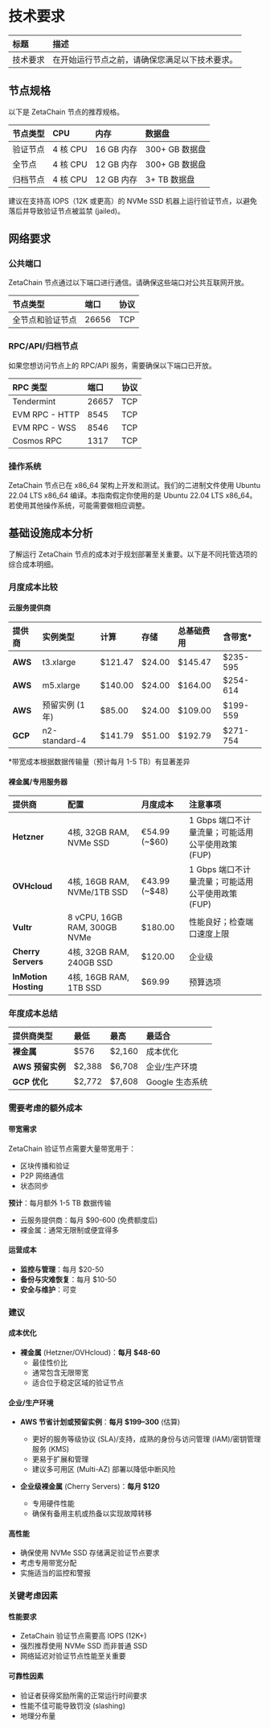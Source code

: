 # 技术要求

|标题|描述|
|:-|:-|
|技术要求|在开始运行节点之前，请确保您满足以下技术要求。|

## 节点规格

以下是 ZetaChain 节点的推荐规格。

| 节点类型 | CPU | 内存 | 数据盘 |
| :-------------- | :----- | :----------- | :---------------- |
| 验证节点 | 4 核 CPU | 16 GB 内存 | 300+ GB 数据盘 |
| 全节点 | 4 核 CPU | 12 GB 内存 | 300+ GB 数据盘 |
| 归档节点 | 4 核 CPU | 12 GB 内存 | 3+ TB 数据盘 |

建议在支持高 IOPS（12K 或更高）的 NVMe SSD 机器上运行验证节点，以避免落后并导致验证节点被监禁 (jailed)。


## 网络要求

### 公共端口

ZetaChain 节点通过以下端口进行通信。请确保这些端口对公共互联网开放。

| 节点类型 | 端口 | 协议 |
| :---------------------- | :---- | :------- |
| 全节点和验证节点 | 26656 | TCP |

### RPC/API/归档节点

如果您想访问节点上的 RPC/API 服务，需要确保以下端口已开放。

| RPC 类型       | 端口 | 协议 |
| :------------- | :--- | :----- |
| Tendermint     | 26657| TCP   |
| EVM RPC - HTTP | 8545 | TCP   |
| EVM RPC - WSS  | 8546 | TCP   |
| Cosmos RPC     | 1317 | TCP   |

### 操作系统

ZetaChain 节点已在 x86_64 架构上开发和测试。我们的二进制文件使用 Ubuntu 22.04 LTS x86_64 编译。本指南假定你使用的是 Ubuntu 22.04 LTS x86_64。若使用其他操作系统，可能需要做相应调整。

## 基础设施成本分析

了解运行 ZetaChain 节点的成本对于规划部署至关重要。以下是不同托管选项的综合成本明细。

### 月度成本比较

#### 云服务提供商

| 提供商 | 实例类型 | 计算 | 存储 | 总基础费用 | 含带宽* |
| :------- | :------------ | :------ | :------ | :--------- | :-------------- |
| **AWS** | t3.xlarge | $121.47 | $24.00 | $145.47 | $235-595 |
| **AWS** | m5.xlarge | $140.00 | $24.00 | $164.00 | $254-614 |
| **AWS** | 预留实例 (1年) | $85.00 | $24.00 | $109.00 | $199-559 |
| **GCP** | n2-standard-4 | $141.79 | $51.00 | $192.79 | $271-754 |

*带宽成本根据数据传输量（预计每月 1-5 TB）有显著差异

#### 裸金属/专用服务器

| 提供商 | 配置 | 月度成本 | 注意事项 |
| :-------------- | :----------------------------- | :--------------- | :--------------------------------------------- |
| **Hetzner** | 4核, 32GB RAM, NVMe SSD | €54.99 (~$60) | 1 Gbps 端口不计量流量；可能适用公平使用政策 (FUP) |
| **OVHcloud** | 4核, 16GB RAM, NVMe/1TB SSD | €43.99 (~$48) | 1 Gbps 端口不计量流量；可能适用公平使用政策 (FUP) |
| **Vultr** | 8 vCPU, 16GB RAM, 300GB NVMe | $180.00 | 性能良好；检查端口速度上限 |
| **Cherry Servers** | 4核, 32GB RAM, 240GB SSD | $120.00 | 企业级 |
| **InMotion Hosting** | 4核, 16GB RAM, 1TB SSD | $69.99 | 预算选项 |

### 年度成本总结

| 提供商类型 | 最低 | 最高 | 最适合 |
| :------------ | :------ | :------- | :------- |
| **裸金属** | $576 | $2,160 | 成本优化 |
| **AWS 预留实例** | $2,388 | $6,708 | 企业/生产环境 |
| **GCP 优化** | $2,772 | $7,608 | Google 生态系统 |

### 需要考虑的额外成本

#### 带宽需求

ZetaChain 验证节点需要大量带宽用于：

- 区块传播和验证
- P2P 网络通信
- 状态同步

**预计**：每月额外 1-5 TB 数据传输

- 云服务提供商：每月 $90-600 (免费额度后)
- 裸金属：通常无限制或便宜得多

#### 运营成本

- **监控与管理**：每月 $20-50
- **备份与灾难恢复**：每月 $10-50
- **安全与维护**：可变

### 建议

#### 成本优化

- **裸金属** (Hetzner/OVHcloud)：**每月 $48-60**
  - 最佳性价比
  - 通常包含无限带宽
  - 适合位于稳定区域的验证节点

#### 企业/生产环境

- **AWS 节省计划或预留实例**：**每月 $199–300** (估算)
  - 更好的服务等级协议 (SLA)/支持，成熟的身份与访问管理 (IAM)/密钥管理服务 (KMS)
  - 更易于扩展和管理
  - 建议多可用区 (Multi-AZ) 部署以降低中断风险

- **企业级裸金属** (Cherry Servers)：**每月 $120**
  - 专用硬件性能
  - 确保有备用主机或热备以实现故障转移

#### 高性能

- 确保使用 NVMe SSD 存储满足验证节点要求
- 考虑专用带宽分配
- 实施适当的监控和警报

### 关键考虑因素

#### 性能要求

- ZetaChain 验证节点需要高 IOPS (12K+)
- 强烈推荐使用 NVMe SSD 而非普通 SSD
- 网络延迟对验证节点性能至关重要

#### 可靠性因素

- 验证者获得奖励所需的正常运行时间要求
- 性能不佳可能导致罚没 (slashing) 
- 地理分布量
